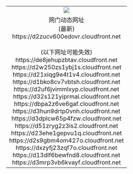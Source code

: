 ﻿<table>
  <tr></tr>
  <tr><td colspan=2 align=center><img src="https://d2zucv600edovr.cloudfront.net/Up/oGate.jpg" /></td></tr>
  <tr><td colspan=2 align=center>网门动态网址<br/>(最新)
<br>https://d2zucv600edovr.cloudfront.net
<br/><br/>(以下网址可能失效)
<br>https://de8jehupzbtav.cloudfront.net
<br>https://d2w250zs1ybj1s.cloudfront.net
<br>https://d21xiqg9e4t1v4.cloudfront.net
<br>https://d1bko8cv7vbtsh.cloudfront.net
<br>https://d2uf6jvimmlxyp.cloudfront.net
<br>https://d32s121yiprmal.cloudfront.net
<br>https://dbpa2z6ve6gaf.cloudfront.net
<br>https://d3hun9drtp0vnh.cloudfront.net
<br>https://d3dplcw65p4fzw.cloudfront.net
<br>https://d51zryg2z3is2.cloudfront.net
<br>https://d23ehe1gepvu1q.cloudfront.net
<br>https://d2s9gbm4om427o.cloudfront.net
<br>https://dxzyfj23zqf7o.cloudfront.net
<br>https://d13dlf6bewfnd8.cloudfront.net
<br>https://d3mrp3vb6kvayf.cloudfront.net
    </td>
  </tr>
</table>
